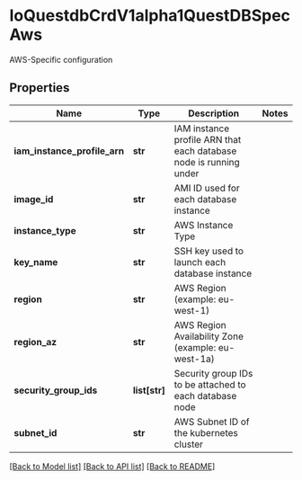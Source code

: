 # IoQuestdbCrdV1alpha1QuestDBSpecAws

AWS-Specific configuration
## Properties
Name | Type | Description | Notes
------------ | ------------- | ------------- | -------------
**iam_instance_profile_arn** | **str** | IAM instance profile ARN that each database node is running under | 
**image_id** | **str** | AMI ID used for each database instance | 
**instance_type** | **str** | AWS Instance Type | 
**key_name** | **str** | SSH key used to launch each database instance | 
**region** | **str** | AWS Region (example: eu-west-1) | 
**region_az** | **str** | AWS Region Availability Zone (example: eu-west-1a) | 
**security_group_ids** | **list[str]** | Security group IDs to be attached to each database node | 
**subnet_id** | **str** | AWS Subnet ID of the kubernetes cluster | 

[[Back to Model list]](../README.md#documentation-for-models) [[Back to API list]](../README.md#documentation-for-api-endpoints) [[Back to README]](../README.md)


